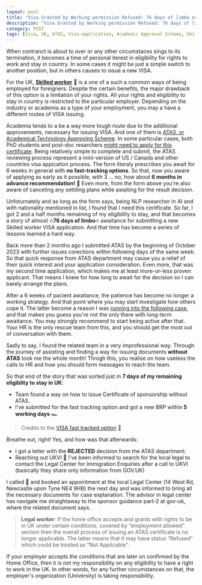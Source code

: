 ```yaml
---
layout: post
title: "Visa Granted by Working permission Refused: 76 days of limbo or ATAS adventures"
description: "Visa Granted by Working permission Refused: 76 days of limbo or ATAS adventures"
category: POST
tags: [Visa, UK, ATAS, Visa-application, Academic Approval Scheme, Skilled Worker]
---
```


When contranct is about to over or any other circumstaces sings to its termination, 
it becomes a time of personal iterest in eligibility for rights to work and stay in country. 
In some cases it might be just a simple switch to another position, but in others causes to issue 
a new VISA. 

For the UK, **[Skilled worker](https://www.gov.uk/skilled-worker-visa)** 💼 is a one of a such a common ways of being employed for foreigners.
Despite the certain benefits, the major drawback of this option is a limitation of your rights. 
All your rights and eligibility to stay in country is restricted to the particular employer.
Depending on the industry or academia as a type of your employment, you may a have a different routes of 
VISA issuing.

Academia tends to a be a way more tough route due to the additional approvements, necessary for issuing VISA.
And one of them is [ATAS, or Academical Technology Approving Scheme](https://www.gov.uk/guidance/academic-technology-approval-scheme).
In some particular cases, both PhD students and post-doc resarchers [might need to apply for this certificate](https://www.gov.uk/guidance/find-out-if-you-require-an-atas-certificate).
Being relatively simple to complete and submit, the ATAS reviewing process represent a mini-version of US / Canada and other countries visa appication process.
The form literaly prescribes you await for 6 weeks in general with **no fast-tracking options**.
So that, now you aware of applying as early as it possible, with 3 ... no, how about **6 months in advance recommendation!** 🤯
Even more, from the form above you're also aware of canceling any settiling plans while awaiting for the result decision. 

Unfoturnately and as long as the form says, being NLP researcher in AI and with nationality mentioned in list, I found that I need this ceritficate.
So far, I got 2 and a half months remaining of my eligibility to stay, and that becomes a story of almost 🔥**76 days of limbo**🔥 awaitance for submitting a new Skilled worker VISA application.
And that time has become a series of lessons learned a hard way.

Back more than 2 months ago I submitted ATAS by the beginning of October 2023 with further issues corections within following days of the same week.
So that quick response from ATAS department may cause you a relief of their quick interest and your application consideration. 
Even more, that was my second time application, which makes me at least more-or-less proven applicant. 
That means I knew for how long to await for the decision so I can barely arrange the plans.

After a 6 weeks of pacient awaitance, the patience has become no longer a working strategy. And that point where you may start investigate how others cope it. 
The latter become a reason I was [running into the following case](https://www.youtube.com/watch?v=JGRoneLU19E), and that makes you guess you're not the only there with long-term awaitance.
You may strongly recommend to start being active after that. Your HR is the only rescue team from this, and you should get the most out of conversation with them.

Sadly to say, I found the related team in a very improfessional way. Through the journey of assisting and finding a way for issuing documents **without ATAS** took me the whole month!
Throgh this, you realise on how useless the calls to HR and how you should form messages to reach the team.

So that end of the story that was sorted just in **7 days of my remaining eligiblity to stay in UK**:
* Team found a way on how to issue Certificate of sponsorship without ATAS.
* I've submitted for the fast tracking option and got a new BRP within **5 working days** 🏎️

> Credits to the [VISA fast tracked option](https://www.gov.uk/faster-decision-visa-settlement) 🎊 

Breathe out, right! Yes, and how was that afterwards:
* I got a letter with the **REJECTED** decision from the ATAS department.
* Reaching out UKVI 🤙 I've been informed to search for the local legal to contact the Legal Center for Immigration Enquiries after a call to UKVI (basically they share only information from GOV.UK)
  
I called 🤙 and booked an appointment at the local Legal Center (14 West Rd, Newcastle upon Tyne NE4 9HB) the next day and was informed to bring all the necessary documents for case explanation. 
The advisor in legal center has navigate me straightaway to the sponsor guidance part-2 at gov-uk, where the related document says.

> **Legal worker**: If the home office accepts and grants with rights to be in UK under certain conditions, covered by “employment allowed” section
> then the overall process of issuing an ATAS certificate is no longer applicable.
> The latter means that it may have status “Refused” which could be treated as “Not Applicable”.

If your employer accepts the conditions that are later on confirmed by the Home Office,
then it is not my responsibility on any eligibility to have a right to work in the UK.
In other words, for any further circumstances on that, the employer's organization (University) is taking responsibility.
